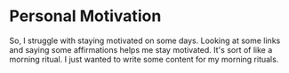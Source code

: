 # Personal Motivation

So, I struggle with staying motivated on some days.  Looking at some links and saying some affirmations helps me stay motivated.  It's sort of like a morning ritual.  I just wanted to write some content for my morning
rituals.  


